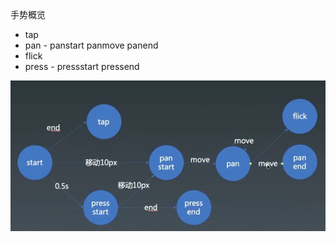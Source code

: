 手势概览

- tap
- pan - panstart panmove panend
- flick
- press - pressstart pressend

![touch](./touch.png)